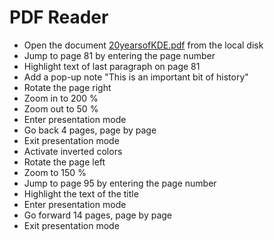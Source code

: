 # PDF Reader

* Open the document [20yearsofKDE.pdf](test_data/20yearsofKDE.pdf) from the local disk
* Jump to page 81 by entering the page number
* Highlight text of last paragraph on page 81
* Add a pop-up note "This is an important bit of history"
* Rotate the page right
* Zoom in to 200 %
* Zoom out to 50 %
* Enter presentation mode
* Go back 4 pages, page by page
* Exit presentation mode
* Activate inverted colors
* Rotate the page left
* Zoom to 150 %
* Jump to page 95 by entering the page number
* Highlight the text of the title
* Enter presentation mode
* Go forward 14 pages, page by page
* Exit presentation mode
